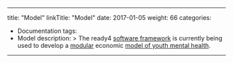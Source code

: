 
---
title: "Model"
linkTitle: "Model"
date: 2017-01-05
weight: 66
categories: 
- Documentation
tags: 
- Model
description: >
  The ready4 [software framework](/docs/framework/) is currently being used to develop a [modular](/docs/getting-started/concepts/module/) economic [model of youth mental health](https://arxiv.org/pdf/2310.14138.pdf). 
---


